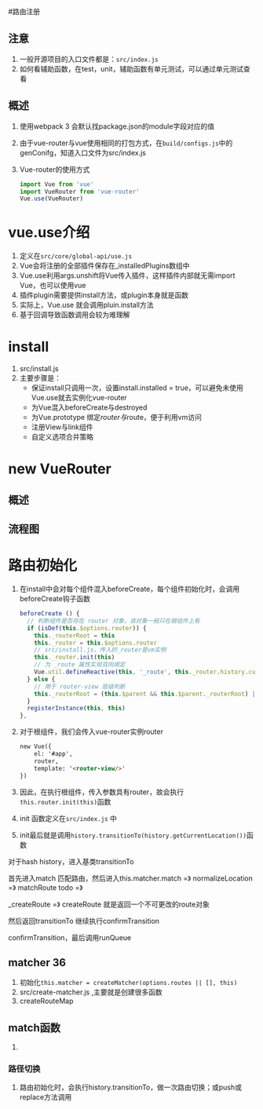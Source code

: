 

#路由注册

## 注意

1. 一般开源项目的入口文件都是：`src/index.js`
2. 如何看辅助函数，在test，unit，辅助函数有单元测试，可以通过单元测试查看

## 概述

1. 使用webpack 3 会默认找package.json的module字段对应的值

1. 由于vue-router与vue使用相同的打包方式，在`build/configs.js`中的genConifg，知道入口文件为src/index.js

1. Vue-router的使用方式

   ```javascript
   import Vue from 'vue'
   import VueRouter from 'vue-router'
   Vue.use(VueRouter)
   ```

# vue.use介绍

1. 定义在`src/core/global-api/use.js`
2. Vue会将注册的全部插件保存在_installedPlugins数组中
3. Vue.use利用args.unshift将Vue传入插件，这样插件内部就无需import Vue，也可以使用vue
4. 插件plugin需要提供install方法，或plugin本身就是函数
5. 实际上，Vue.use 就会调用pluin.install方法
6. 基于回调导致函数调用会较为难理解

# install

1. src/install.js
2. 主要步骤是：
   - 保证install只调用一次，设置install.installed = true，可以避免未使用Vue.use就去实例化vue-router
   - 为Vue混入beforeCreate与destroyed
   - 为Vue.prototype 绑定$router与$route，便于利用vm访问
   - 注册View与link组件
   - 自定义选项合并策略



# new VueRouter

## 概述

## 流程图





# 路由初始化
1. 在install中会对每个组件混入beforeCreate，每个组件初始化时，会调用beforeCreate钩子函数

   ```javascript
   beforeCreate () {
     // 判断组件是否存在 router 对象，该对象一般只在根组件上有
     if (isDef(this.$options.router)) {
       this._routerRoot = this
       this._router = this.$options.router
       // src/install.js，传入的_router是vm实例
       this._router.init(this)
       // 为 _route 属性实现双向绑定
       Vue.util.defineReactive(this, '_route', this._router.history.current)
     } else {
       // 用于 router-view 层级判断
       this._routerRoot = (this.$parent && this.$parent._routerRoot) || this
     }
     registerInstance(this, this)
   },
   ```

   

1. 对于根组件，我们会传入vue-router实例router

   ```html
   new Vue({
       el: '#app',
       router,
       template: '<router-view/>'
   })
   ```

1. 因此，在执行根组件，传入参数具有router，故会执行`this.router.init(this)`函数

1. init 函数定义在`src/index.js` 中

1. init最后就是调用`history.transitionTo(history.getCurrentLocation())`函数

对于hash history，进入基类transitionTo

首先进入match 匹配路由，然后进入this.matcher.match =》 normalizeLocation =》  matchRoute  todo =》

_createRoute  =》 createRoute 就是返回一个不可更改的route对象

然后返回transitionTo 继续执行confirmTransition

confirmTransition，最后调用runQueue













## matcher 36
1. 初始化`this.matcher = createMatcher(options.routes || [], this)`
1. src/create-matcher.js ,主要就是创建很多函数
1. createRouteMap

## match函数
1. 

### 路径切换
1. 路由初始化时，会执行history.transitionTo，做一次路由切换；或push或replace方法调用
